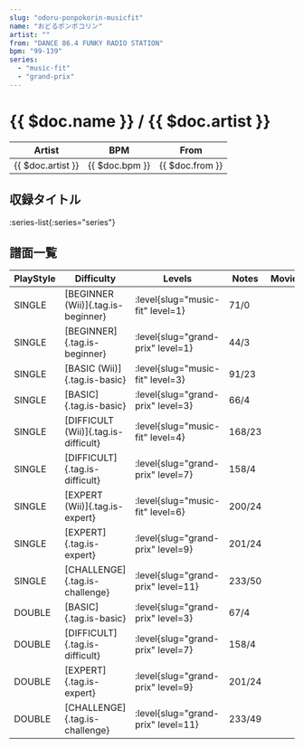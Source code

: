 ```yaml
---
slug: "odoru-ponpokorin-musicfit"
name: "おどるポンポコリン"
artist: ""
from: "DANCE 86.4 FUNKY RADIO STATION"
bpm: "99-139"
series:
  - "music-fit"
  - "grand-prix"
---
```


# {{ $doc.name }} / {{ $doc.artist }}

|Artist|BPM|From|
|------|---|----|
|{{ $doc.artist }}|{{ $doc.bpm }}|{{ $doc.from }}|

## 収録タイトル

:series-list{:series="series"}

## 譜面一覧

|PlayStyle|Difficulty|Levels|Notes|Movie|
|---------|----------|------|-----|-----|
|SINGLE|[BEGINNER (Wii)]{.tag.is-beginner}|<div class="field is-grouped is-grouped-multiline"> :level{slug="music-fit" level=1}</div>|71/0||
|SINGLE|[BEGINNER]{.tag.is-beginner}|<div class="field is-grouped is-grouped-multiline"> :level{slug="grand-prix" level=1}</div>|44/3||
|SINGLE|[BASIC (Wii)]{.tag.is-basic}|<div class="field is-grouped is-grouped-multiline"> :level{slug="music-fit" level=3}</div>|91/23||
|SINGLE|[BASIC]{.tag.is-basic}|<div class="field is-grouped is-grouped-multiline"> :level{slug="grand-prix" level=3}</div>|66/4||
|SINGLE|[DIFFICULT (Wii)]{.tag.is-difficult}|<div class="field is-grouped is-grouped-multiline"> :level{slug="music-fit" level=4}</div>|168/23||
|SINGLE|[DIFFICULT]{.tag.is-difficult}|<div class="field is-grouped is-grouped-multiline"> :level{slug="grand-prix" level=7}</div>|158/4||
|SINGLE|[EXPERT (Wii)]{.tag.is-expert}|<div class="field is-grouped is-grouped-multiline"> :level{slug="music-fit" level=6}</div>|200/24||
|SINGLE|[EXPERT]{.tag.is-expert}|<div class="field is-grouped is-grouped-multiline"> :level{slug="grand-prix" level=9}</div>|201/24||
|SINGLE|[CHALLENGE]{.tag.is-challenge}|<div class="field is-grouped is-grouped-multiline"> :level{slug="grand-prix" level=11}</div>|233/50||
|DOUBLE|[BASIC]{.tag.is-basic}|<div class="field is-grouped is-grouped-multiline"> :level{slug="grand-prix" level=3}</div>|67/4||
|DOUBLE|[DIFFICULT]{.tag.is-difficult}|<div class="field is-grouped is-grouped-multiline"> :level{slug="grand-prix" level=7}</div>|158/4||
|DOUBLE|[EXPERT]{.tag.is-expert}|<div class="field is-grouped is-grouped-multiline"> :level{slug="grand-prix" level=9}</div>|201/24||
|DOUBLE|[CHALLENGE]{.tag.is-challenge}|<div class="field is-grouped is-grouped-multiline"> :level{slug="grand-prix" level=11}</div>|233/49||
